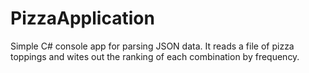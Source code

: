 # PizzaApplication
Simple C# console app for parsing JSON data. It reads a file of pizza toppings and wites out the ranking of each combination by frequency.
